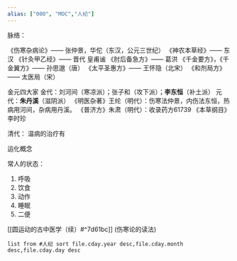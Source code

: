 ```yaml
---
alias: ["000", "MOC","人纪"]
---
```



脉络：

《伤寒杂病论》—— 张仲景，华佗（东汉，公元三世纪）
《神农本草经》—— 东汉
《针灸甲乙经》—— 晋代 皇甫谧
《肘后备急方》—— 葛洪
《千金要方》，《千金翼方》—— 孙思邈（唐）
《太平圣惠方》—— 王怀隐（北宋）
《和剂局方》—— 太医局（宋）

金元四大家
金代：刘河间（寒凉派）；张子和（攻下派）；**李东恒**（补土派）
元代：**朱丹溪**（滋阴派）
《明医杂著》王纶（明代）：伤寒法仲景，内伤法东恒，热病用河间，杂病用丹溪。
《普济方》朱肃（明代）：收录药方61739
《本草纲目》李时珍

清代：
温病的治疗有






运化概念

常人的状态：
1. 呼吸
2. 饮食
3. 动作
4. 睡眠
5. 二便

[[圆运动的古中医学（续）#^7d61bc]]  (伤寒论的读法)


```dataview
list from #人纪 sort file.cday.year desc,file.cday.month desc,file.cday.day desc
```
